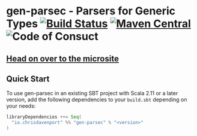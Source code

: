 # gen-parsec - Parsers for Generic Types [![Build Status](https://travis-ci.com/ChristopherDavenport/gen-parsec.svg?branch=master)](https://travis-ci.com/ChristopherDavenport/gen-parsec) [![Maven Central](https://maven-badges.herokuapp.com/maven-central/io.chrisdavenport/gen-parsec_2.12/badge.svg)](https://maven-badges.herokuapp.com/maven-central/io.chrisdavenport/gen-parsec_2.12) ![Code of Consuct](https://img.shields.io/badge/Code%20of%20Conduct-Scala-blue.svg)

## [Head on over to the microsite](https://ChristopherDavenport.github.io/gen-parsec)

## Quick Start

To use gen-parsec in an existing SBT project with Scala 2.11 or a later version, add the following dependencies to your
`build.sbt` depending on your needs:

```scala
libraryDependencies ++= Seq(
  "io.chrisdavenport" %% "gen-parsec" % "<version>"
)
```
